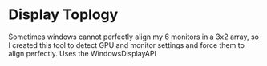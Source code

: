 # Display Toplogy
Sometimes windows cannot perfectly align my 6 monitors in a 3x2 array, so I created this tool to detect GPU and monitor settings and force them to align perfectly. Uses the WindowsDisplayAPI
